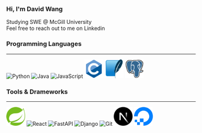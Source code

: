
### Hi, I'm David Wang<br/>
Studying SWE @ McGill University<br/>
Feel free to reach out to me on Linkedin

### **Programming Languages**
___
<p align="left">
  <img src="https://cdn.jsdelivr.net/gh/devicons/devicon/icons/python/python-original.svg" alt="Python" width="50" height="50"/>
  <img src="https://cdn.jsdelivr.net/gh/devicons/devicon/icons/java/java-original.svg" alt="Java" width="50" height="50"/>
  <img src="https://cdn.jsdelivr.net/gh/devicons/devicon/icons/javascript/javascript-original.svg" alt="JavaScript" width="50" height="50"/>
  <img src="https://github.com/devicons/devicon/blob/master/icons/c/c-original.svg" alt="Python" width="50" height="50"/>
  <img src="https://github.com/devicons/devicon/blob/master/icons/sqlite/sqlite-original.svg" alt="Python" width="50" height="50"/>
  <img src="https://github.com/devicons/devicon/blob/master/icons/postgresql/postgresql-original.svg" alt="Python" width="50" height="50"/>
</p>

### **Tools & Drameworks**
___
<p align="left">
  <img src="https://github.com/devicons/devicon/blob/master/icons/spring/spring-original.svg" alt="Spring" width="50" height="50"/>
  <img src="https://cdn.jsdelivr.net/gh/devicons/devicon/icons/react/react-original.svg" alt="React" width="50" height="50"/>
  <img src="https://cdn.jsdelivr.net/gh/devicons/devicon/icons/fastapi/fastapi-original-wordmark.svg" alt="FastAPI" width="50" height="50"/>
  <img src="https://cdn.jsdelivr.net/gh/devicons/devicon/icons/django/django-plain.svg" alt="Django" width="50" height="50"/>
  <img src="https://cdn.jsdelivr.net/gh/devicons/devicon/icons/git/git-original.svg" alt="Git" width="50" height="50"/>
  <img src="https://github.com/devicons/devicon/blob/master/icons/nextjs/nextjs-original.svg" alt="Git" width="50" height="50"/>
  <img src="https://github.com/devicons/devicon/blob/master/icons/digitalocean/digitalocean-original.svg" alt="Git" width="50" height="50"/>
</p>
 


